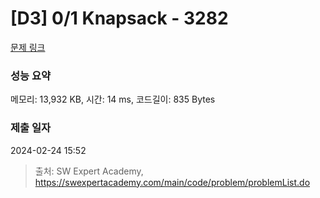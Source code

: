 # [D3] 0/1 Knapsack - 3282 

[문제 링크](https://swexpertacademy.com/main/code/problem/problemDetail.do?contestProbId=AWBJAVpqrzQDFAWr) 

### 성능 요약

메모리: 13,932 KB, 시간: 14 ms, 코드길이: 835 Bytes

### 제출 일자

2024-02-24 15:52



> 출처: SW Expert Academy, https://swexpertacademy.com/main/code/problem/problemList.do